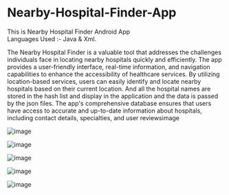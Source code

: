 # Nearby-Hospital-Finder-App
This is Nearby Hospital Finder Android App <br>
Languages Used :- Java & Xml.

The Nearby Hospital Finder is a valuable tool that addresses the challenges individuals face in locating nearby hospitals quickly and efficiently. The app provides a user-friendly interface, real-time information, and navigation capabilities to enhance the accessibility of healthcare services. By utilizing location-based services, users can easily identify and locate nearby hospitals based on their current location. And all the hospital names are stored in the hash list and display in the application and the data is passed by the json files. The app's comprehensive database ensures that users have access to accurate and up-to-date information about hospitals, including contact details, specialties, and user reviewsimage

![image](https://github.com/Pheonix05/Nearby-Hospital-Finder-App/assets/119280316/5dd2a639-568b-4389-9a08-048bfe29d2b8)

![image](https://github.com/Pheonix05/Nearby-Hospital-Finder-App/assets/119280316/09e9b0ff-e84b-449e-896d-9fdbc27fae14)

![image](https://github.com/Pheonix05/Nearby-Hospital-Finder-App/assets/119280316/6cfc60fe-65ec-4836-a945-94e2dc3adf28)

![image](https://github.com/Pheonix05/Nearby-Hospital-Finder-App/assets/119280316/25b07b7f-9a39-4414-8030-94702adb3602)

![image](https://github.com/Pheonix05/Nearby-Hospital-Finder-App/assets/119280316/9b7db01b-2950-445c-a312-78bebf0fd766)
